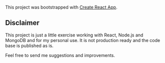 This project was bootstrapped with [Create React App](https://github.com/facebook/create-react-app).

## Disclaimer

This project is just a little exercise working with React, Node.js and MongoDB and for my personal use.
It is not production ready and the code base is published as is.

Feel free to send me suggestions and improvements.
